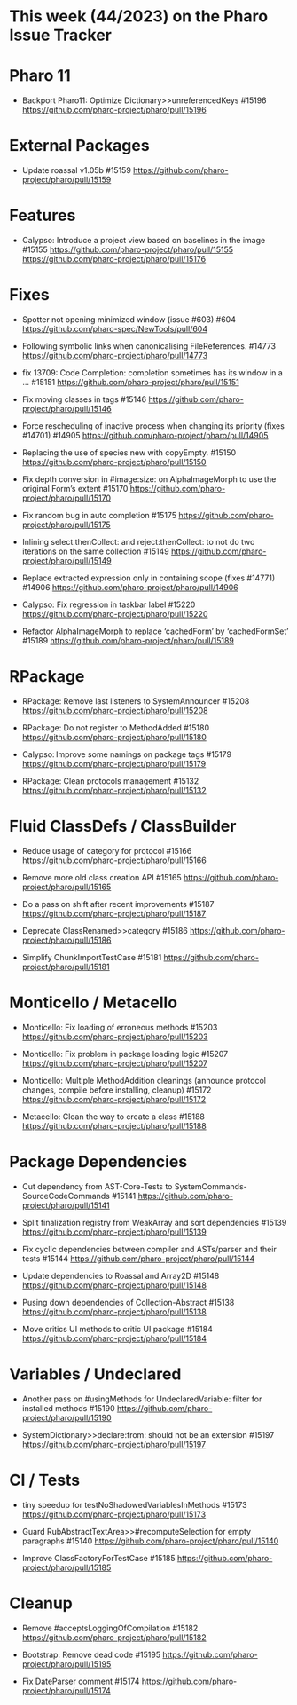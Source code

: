 # This week (44/2023) on the Pharo Issue Tracker

# Pharo 11

- Backport Pharo11: Optimize Dictionary>>unreferencedKeys #15196
	https://github.com/pharo-project/pharo/pull/15196


# External Packages

- Update roassal v1.05b #15159
	https://github.com/pharo-project/pharo/pull/15159

# Features

- Calypso: Introduce a project view based on baselines in the image #15155
	https://github.com/pharo-project/pharo/pull/15155
	https://github.com/pharo-project/pharo/pull/15176
	
# Fixes

- Spotter not opening minimized window (issue #603) #604
	https://github.com/pharo-spec/NewTools/pull/604

- Following symbolic links when canonicalising FileReferences. #14773
	https://github.com/pharo-project/pharo/pull/14773

- fix 13709: Code Completion: completion sometimes has its window in a … #15151
	https://github.com/pharo-project/pharo/pull/15151

- Fix moving classes in tags #15146
	https://github.com/pharo-project/pharo/pull/15146
	
- Force rescheduling of inactive process when changing its priority (fixes #14701) #14905
	https://github.com/pharo-project/pharo/pull/14905
	
- Replacing the use of species new with copyEmpty. #15150
	https://github.com/pharo-project/pharo/pull/15150
	
- Fix depth conversion in #image:size: on AlphaImageMorph to use the original Form’s extent #15170
	https://github.com/pharo-project/pharo/pull/15170
	
- Fix random bug in auto completion #15175
	https://github.com/pharo-project/pharo/pull/15175
	
- Inlining select:thenCollect: and reject:thenCollect: to not do two iterations on the same collection #15149
	https://github.com/pharo-project/pharo/pull/15149

- Replace extracted expression only in containing scope (fixes #14771) #14906
	https://github.com/pharo-project/pharo/pull/14906
	
- Calypso: Fix regression in taskbar label #15220
	https://github.com/pharo-project/pharo/pull/15220
	
- Refactor AlphaImageMorph to replace ‘cachedForm’ by ‘cachedFormSet’ #15189
	https://github.com/pharo-project/pharo/pull/15189

# RPackage

- RPackage: Remove last listeners to SystemAnnouncer #15208
	https://github.com/pharo-project/pharo/pull/15208

- RPackage: Do not register to MethodAdded #15180
	https://github.com/pharo-project/pharo/pull/15180
	
- Calypso: Improve some namings on package tags #15179
	https://github.com/pharo-project/pharo/pull/15179
	
- RPackage: Clean protocols management #15132
	https://github.com/pharo-project/pharo/pull/15132

# Fluid ClassDefs / ClassBuilder

- Reduce usage of category for protocol #15166
	https://github.com/pharo-project/pharo/pull/15166
	
- Remove more old class creation API #15165
	https://github.com/pharo-project/pharo/pull/15165
	
- Do a pass on shift after recent improvements #15187
	https://github.com/pharo-project/pharo/pull/15187
	
- Deprecate ClassRenamed>>category #15186
	https://github.com/pharo-project/pharo/pull/15186
	
- Simplify ChunkImportTestCase #15181
	https://github.com/pharo-project/pharo/pull/15181
	

# Monticello / Metacello

- Monticello: Fix loading of erroneous methods #15203
	https://github.com/pharo-project/pharo/pull/15203
	
- Monticello: Fix problem in package loading logic #15207
	https://github.com/pharo-project/pharo/pull/15207

- Monticello: Multiple MethodAddition cleanings (announce protocol changes, compile before installing, cleanup) #15172
	https://github.com/pharo-project/pharo/pull/15172
	
- Metacello: Clean the way to create a class #15188
	https://github.com/pharo-project/pharo/pull/15188
	
	
# Package Dependencies

- Cut dependency from AST-Core-Tests to SystemCommands-SourceCodeCommands #15141
	https://github.com/pharo-project/pharo/pull/15141
	
- Split finalization registry from WeakArray and sort dependencies #15139
	https://github.com/pharo-project/pharo/pull/15139
	
- Fix cyclic dependencies between compiler and ASTs/parser and their tests #15144
	https://github.com/pharo-project/pharo/pull/15144
	
- Update dependencies to Roassal and Array2D #15148
	https://github.com/pharo-project/pharo/pull/15148
	
- Pusing down dependencies of Collection-Abstract #15138
	https://github.com/pharo-project/pharo/pull/15138
	
- Move critics UI methods to critic UI package #15184
	https://github.com/pharo-project/pharo/pull/15184


# Variables / Undeclared

- Another pass on #usingMethods for UndeclaredVariable: filter for installed methods #15190
	https://github.com/pharo-project/pharo/pull/15190
	
- SystemDictionary>>declare:from: should not be an extension #15197
	https://github.com/pharo-project/pharo/pull/15197
	
	
# CI / Tests

- tiny speedup for testNoShadowedVariablesInMethods #15173
	https://github.com/pharo-project/pharo/pull/15173

- Guard RubAbstractTextArea>>#recomputeSelection for empty paragraphs #15140
	https://github.com/pharo-project/pharo/pull/15140
	
- Improve ClassFactoryForTestCase #15185
	https://github.com/pharo-project/pharo/pull/15185

# Cleanup

- Remove #acceptsLoggingOfCompilation #15182
	https://github.com/pharo-project/pharo/pull/15182
	
- Bootstrap: Remove dead code #15195
	https://github.com/pharo-project/pharo/pull/15195
	
- Fix DateParser comment #15174
	https://github.com/pharo-project/pharo/pull/15174